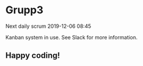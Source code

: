# Grupp3
Next daily scrum 2019-12-06 08:45

Kanban system in use. See Slack for more information.

## Happy coding!